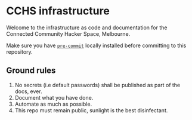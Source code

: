# CCHS infrastructure

Welcome to the infrastructure as code and documentation for the Connected Community Hacker Space, Melbourne.

Make sure you have [`pre-commit`](https://github.com/pre-commit/) locally installed before committing to this repository.

## Ground rules

1. No secrets (i.e default passwords) shall be published as part of the docs, ever.
2. Document what you have done.
3. Automate as much as possible.
4. This repo must remain public, sunlight is the best disinfectant.
